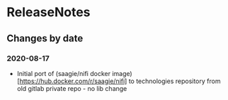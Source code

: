 ReleaseNotes
============

Changes by date
---------------

### 2020-08-17

 - Initial port of (saagie/nifi docker image)[https://hub.docker.com/r/saagie/nifi] to technologies repository from old gitlab private repo - no lib change
 
 